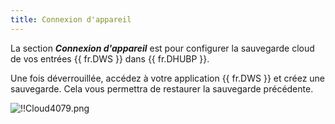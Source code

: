 ```yaml
---
title: Connexion d'appareil
---
```

La section ***Connexion d'appareil*** est pour configurer la sauvegarde cloud de vos entrées {{ fr.DWS }} dans {{ fr.DHUBP }}.  

Une fois déverrouillée, accédez à votre application {{ fr.DWS }} et créez une sauvegarde. Cela vous permettra de restaurer la sauvegarde précédente.  

![!!Cloud4079.png](https://webdevolutions.azureedge.net/docs/fr/cloud/Cloud4079.png) 
